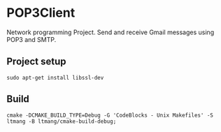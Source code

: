 # POP3Client
Network programming Project. Send and receive Gmail messages using POP3 and SMTP.
## Project setup
```
sudo apt-get install libssl-dev
```
## Build
```
cmake -DCMAKE_BUILD_TYPE=Debug -G 'CodeBlocks - Unix Makefiles' -S ltmang -B ltmang/cmake-build-debug;
```
